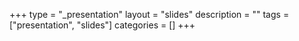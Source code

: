 +++
type = "_presentation"
layout = "slides"
description = ""
tags = ["presentation", "slides"]
categories = []
+++
